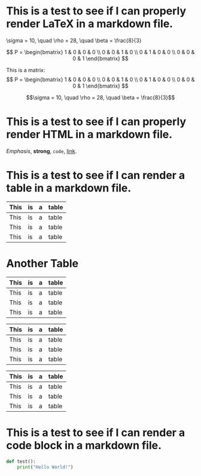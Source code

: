 # This is a test to see if I can properly render LaTeX in a markdown file.

\sigma = 10, \quad \rho = 28, \quad \beta = \frac{8}{3}

$$
P = \begin{bmatrix}
1 & 0 & 0 & 0 \\
0 & 0 & 1 & 0 \\
0 & 1 & 0 & 0 \\
0 & 0 & 0 & 1
\end{bmatrix}
$$

This is a matrix: $$ P = \begin{bmatrix} 1 & 0 & 0 & 0 \\ 0 & 0 & 1 & 0 \\ 0 & 1 & 0 & 0 \\ 0 & 0 & 0 & 1 \end{bmatrix} $$

$$\sigma = 10, \quad \rho = 28, \quad \beta = \frac{8}{3}$$

# This is a test to see if I can properly render HTML in a markdown file.

<em>Emphasis</em>, <strong>strong</strong>, <code>code</code>, <a href="http://example.com">link</a>.

# This is a test to see if I can render a table in a markdown file.

| This | is   | a    | table |
|------|------|------|-------|
| This | is   | a    | table |
| This | is   | a    | table |
| This | is   | a    | table |

# Another Table

| This | is   | a    | table |
|------|------|------|-------|
| This | is   | a    | table |
| This | is   | a    | table |
| This | is   | a    | table |


| This | is   | a    | table |
|------|------|------|-------|
| This | is   | a    | table |
| This | is   | a    | table |
| This | is   | a    | table |


| This | is   | a    | table |
|------|------|------|-------|
| This | is   | a    | table |
| This | is   | a    | table |
| This | is   | a    | table |

# This is a test to see if I can render a code block in a markdown file.

```python
def test():
    print("Hello World!")
```
